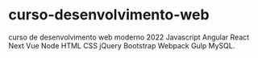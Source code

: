 # curso-desenvolvimento-web
curso de desenvolvimento web moderno 2022 Javascript Angular React Next Vue Node HTML CSS jQuery Bootstrap Webpack Gulp MySQL.
